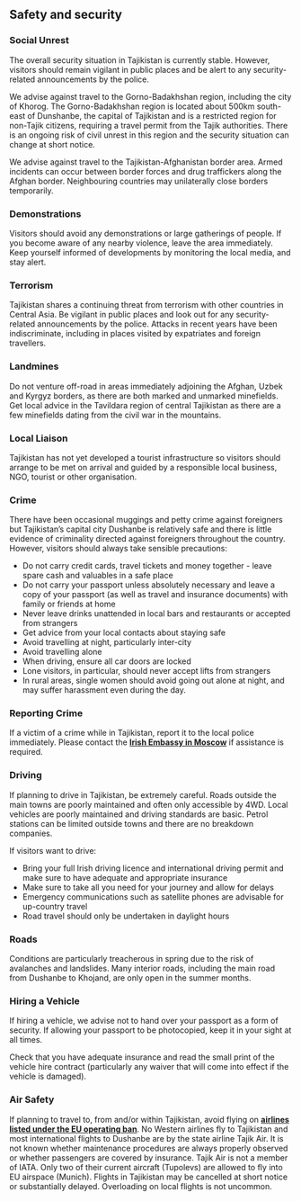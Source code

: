 ## Safety and security

### **Social Unrest**

The overall security situation in Tajikistan is currently stable. However, visitors should remain vigilant in public places and be alert to any security-related announcements by the police.

We advise against travel to the Gorno-Badakhshan region, including the city of Khorog. The Gorno-Badakhshan region is located about 500km south-east of Dunshanbe, the capital of Tajikistan and is a restricted region for non-Tajik citizens, requiring a travel permit from the Tajik authorities. There is an ongoing risk of civil unrest in this region and the security situation can change at short notice.

We advise against travel to the Tajikistan-Afghanistan border area. Armed incidents can occur between border forces and drug traffickers along the Afghan border. Neighbouring countries may unilaterally close borders temporarily.

### **Demonstrations**

Visitors should avoid any demonstrations or large gatherings of people. If you become aware of any nearby violence, leave the area immediately. Keep yourself informed of developments by monitoring the local media, and stay alert.

### **Terrorism**

Tajikistan shares a continuing threat from terrorism with other countries in Central Asia. Be vigilant in public places and look out for any security-related announcements by the police. Attacks in recent years have been indiscriminate, including in places visited by expatriates and foreign travellers.

### **Landmines**

Do not venture off-road in areas immediately adjoining the Afghan, Uzbek and Kyrgyz borders, as there are both marked and unmarked minefields. Get local advice in the Tavildara region of central Tajikistan as there are a few minefields dating from the civil war in the mountains.

### **Local Liaison**

Tajikistan has not yet developed a tourist infrastructure so visitors should arrange to be met on arrival and guided by a responsible local business, NGO, tourist or other organisation.

### **Crime**

There have been occasional muggings and petty crime against foreigners but Tajikistan’s capital city Dushanbe is relatively safe and there is little evidence of criminality directed against foreigners throughout the country. However, visitors should always take sensible precautions:

* Do not carry credit cards, travel tickets and money together - leave spare cash and valuables in a safe place
* Do not carry your passport unless absolutely necessary and leave a copy of your passport (as well as travel and insurance documents) with family or friends at home
* Never leave drinks unattended in local bars and restaurants or accepted from strangers
* Get advice from your local contacts about staying safe
* Avoid travelling at night, particularly inter-city
* Avoid travelling alone
* When driving, ensure all car doors are locked
* Lone visitors, in particular, should never accept lifts from strangers
* In rural areas, single women should avoid going out alone at night, and may suffer harassment even during the day.

### **Reporting Crime**

If a victim of a crime while in Tajikistan, report it to the local police immediately. Please contact the [**Irish Embassy in Moscow**](/en/moscow/) if assistance is required.

### **Driving**

If planning to drive in Tajikistan, be extremely careful. Roads outside the main towns are poorly maintained and often only accessible by 4WD. Local vehicles are poorly maintained and driving standards are basic. Petrol stations can be limited outside towns and there are no breakdown companies.

If visitors want to drive:

* Bring your full Irish driving licence and international driving permit and make sure to have adequate and appropriate insurance
* Make sure to take all you need for your journey and allow for delays
* Emergency communications such as satellite phones are advisable for up-country travel
* Road travel should only be undertaken in daylight hours

### **Roads**

Conditions are particularly treacherous in spring due to the risk of avalanches and landslides. Many interior roads, including the main road from Dushanbe to Khojand, are only open in the summer months.

### **Hiring a Vehicle**

If hiring a vehicle, we advise not to hand over your passport as a form of security. If allowing your passport to be photocopied, keep it in your sight at all times.

Check that you have adequate insurance and read the small print of the vehicle hire contract (particularly any waiver that will come into effect if the vehicle is damaged).

### **Air Safety**

If planning to travel to, from and/or within Tajikistan, avoid flying on [**airlines listed under the EU operating ban**](https://transport.ec.europa.eu/transport-themes/eu-air-safety-list_en). No Western airlines fly to Tajikistan and most international flights to Dushanbe are by the state airline Tajik Air. It is not known whether maintenance procedures are always properly observed or whether passengers are covered by insurance. Tajik Air is not a member of IATA. Only two of their current aircraft (Tupolevs) are allowed to fly into EU airspace (Munich). Flights in Tajikistan may be cancelled at short notice or substantially delayed. Overloading on local flights is not uncommon.